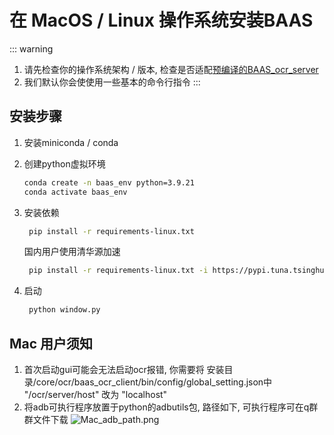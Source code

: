 # 在 MacOS / Linux 操作系统安装BAAS
::: warning
1. 请先检查你的操作系统架构 / 版本, 检查是否适配[预编译的BAAS_ocr_server](/develop_doc/script/ocr#预编译版本-prebuild-version)
2. 我们默认你会使使用一些基本的命令行指令
:::


## 安装步骤

1. 安装miniconda / conda
2. 创建python虚拟环境
    ```bash
    conda create -n baas_env python=3.9.21
    conda activate baas_env
    ```
3. 安装依赖
   ```bash
    pip install -r requirements-linux.txt
    ```
   国内用户使用清华源加速

   ```bash
    pip install -r requirements-linux.txt -i https://pypi.tuna.tsinghua.edu.cn/simple
    ```

4. 启动
   ```bash
    python window.py
    ```

## Mac 用户须知

1. 首次启动gui可能会无法启动ocr报错, 你需要将 安装目录/core/ocr/baas_ocr_client/bin/config/global_setting.json中 "/ocr/server/host" 改为 "localhost"
2. 将adb可执行程序放置于python的adbutils包, 路径如下, 可执行程序可在q群群文件下载
![Mac_adb_path.png](/assets/install/Mac_adb_path.png)
